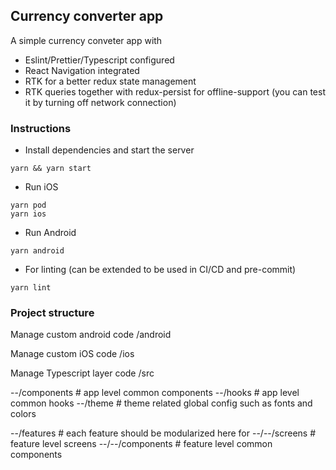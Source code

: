 ## Currency converter app

A simple currency conveter app with

- Eslint/Prettier/Typescript configured
- React Navigation integrated
- RTK for a better redux state management
- RTK queries together with redux-persist for offline-support (you can test it by turning off network connection)

### Instructions

- Install dependencies and start the server

```
yarn && yarn start
```

- Run iOS

```
yarn pod
yarn ios
```

- Run Android

```
yarn android
```

- For linting (can be extended to be used in CI/CD and pre-commit)

```
yarn lint
```

### Project structure

Manage custom android code
/android

Manage custom iOS code
/ios

Manage Typescript layer code
/src

--/components # app level common components
--/hooks # app level common hooks
--/theme # theme related global config such as fonts and colors

--/features # each feature should be modularized here for
--/--/screens # feature level screens
--/--/components # feature level common components
